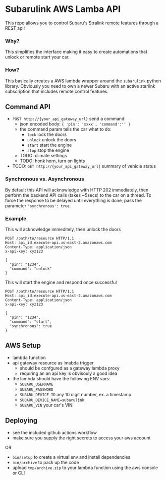 # Subarulink AWS Lamba API

This repo allows you to control Subaru's Stralink remote features through a REST api!

### Why? 

This simplifies the interface making it easy to create automations that unlock or remote start your car.

### How?

This basically creates a AWS lambda wrapper around the `subarulink` python library. Obviously you need to own a newer Subaru with an active starlink subscription that includes remote control features.

## Command API

* `POST http://{your_api_gateway_url}` send a command
  * json encoded body: `{ 'pin': 'xxxx', 'command':'' }`
  * the command param tells the car what to do:
    * `lock` lock the doors
    * `unlock` unlock the doors
    * `start` start the engine
    * `stop` stop the engine
  * TODO: climate settings
  * TODO: honk horn, turn on lights
* TODO: `GET http://{your_api_gateway_url}` summary of vehicle status

### Synchronous vs. Asynchronous

By default this API will acknowledge with HTTP 202 immediately, then perform the backend API calls (takes ~5secs) to the car on a thread.
To force the response to be delayed until everything is done, pass the parameter `'synchronous': true`.

### Example

This will acknowledge immeditely, then unlock the doors

```
POST /path/to/resource HTTP/1.1
Host: api_id.execute-api.us-east-2.amazonaws.com
Content-Type: application/json
x-api-key: xyz123

{
  "pin": "1234",
  "command": "unlock"
}
```

This will start the engine and respond once successful

```
POST /path/to/resource HTTP/1.1
Host: api_id.execute-api.us-east-2.amazonaws.com
Content-Type: application/json
x-api-key: xyz123

{
  "pin": "1234",
  "command": "start",
  "synchronous": true
}
```

## AWS Setup

* lambda function 
* api gateway resource as lmabda trigger 
  * should be confgured as a gateway lambda proxy
  * requiring an an api key is obvisouly a good idea
* the lambda should have the following ENV vars:
  * `SUBARU_USERNAME`
  * `SUBARU_PASSWORD`
  * `SUBARU_DEVICE_ID` any 10 digit number, ex. a timestamp
  * `SUBARU_DEVICE_NAME=subarulink`
  * `SUBARU_VIN` your car's VIN

## Deploying

* see the included github actions workflow
* make sure you supply the right secrets to access your aws account

OR

* `bin/setup` to create a virtual env and install dependencies
* `bin/archive` to pack up the code
* upload `tmp/archive.zip` to your lambda function using the aws console or CLI
